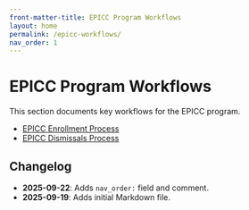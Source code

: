```yaml
---
front-matter-title: EPICC Program Workflows
layout: home
permalink: /epicc-workflows/
nav_order: 1
---
```


<!-- Folder-level landing page for /docs/programs/epicc-program-docs/ -->

# EPICC Program Workflows

This section documents key workflows for the EPICC program.

- [EPICC Enrollment Process]({{site.baseurl}}/epicc-enrollment-process/)
- [EPICC Dismissals Process]({{site.baseurl}}/epicc-dismissal-process/)

## Changelog

- **2025-09-22**: Adds `nav_order:` field and comment.
- **2025-09-19**: Adds initial Markdown file.
